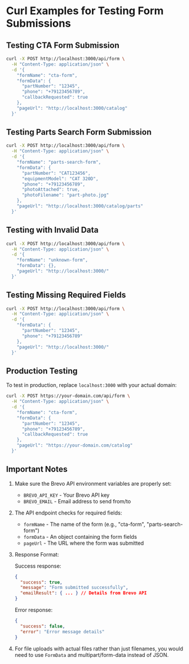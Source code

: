 # Curl Examples for Testing Form Submissions

## Testing CTA Form Submission

```bash
curl -X POST http://localhost:3000/api/form \
  -H "Content-Type: application/json" \
  -d '{
    "formName": "cta-form",
    "formData": {
      "partNumber": "12345",
      "phone": "+79123456789",
      "callbackRequested": true
    },
    "pageUrl": "http://localhost:3000/catalog"
  }'
```

## Testing Parts Search Form Submission

```bash
curl -X POST http://localhost:3000/api/form \
  -H "Content-Type: application/json" \
  -d '{
    "formName": "parts-search-form",
    "formData": {
      "partNumber": "CAT123456",
      "equipmentModel": "CAT 320D",
      "phone": "+79123456789",
      "photoAttached": true,
      "photoFilename": "part-photo.jpg"
    },
    "pageUrl": "http://localhost:3000/catalog/parts"
  }'
```

## Testing with Invalid Data

```bash
curl -X POST http://localhost:3000/api/form \
  -H "Content-Type: application/json" \
  -d '{
    "formName": "unknown-form",
    "formData": {},
    "pageUrl": "http://localhost:3000/"
  }'
```

## Testing Missing Required Fields

```bash
curl -X POST http://localhost:3000/api/form \
  -H "Content-Type: application/json" \
  -d '{
    "formData": {
      "partNumber": "12345",
      "phone": "+79123456789"
    },
    "pageUrl": "http://localhost:3000/"
  }'
```

## Production Testing

To test in production, replace `localhost:3000` with your actual domain:

```bash
curl -X POST https://your-domain.com/api/form \
  -H "Content-Type: application/json" \
  -d '{
    "formName": "cta-form",
    "formData": {
      "partNumber": "12345",
      "phone": "+79123456789",
      "callbackRequested": true
    },
    "pageUrl": "https://your-domain.com/catalog"
  }'
```

## Important Notes

1. Make sure the Brevo API environment variables are properly set:
   - `BREVO_API_KEY` - Your Brevo API key
   - `BREVO_EMAIL` - Email address to send from/to

2. The API endpoint checks for required fields:
   - `formName` - The name of the form (e.g., "cta-form", "parts-search-form")
   - `formData` - An object containing the form fields
   - `pageUrl` - The URL where the form was submitted

3. Response Format:
   
   Success response:
   ```json
   {
     "success": true,
     "message": "Form submitted successfully",
     "emailResult": { ... } // Details from Brevo API
   }
   ```
   
   Error response:
   ```json
   {
     "success": false,
     "error": "Error message details"
   }
   ```

4. For file uploads with actual files rather than just filenames, you would need to use `FormData` and multipart/form-data instead of JSON.